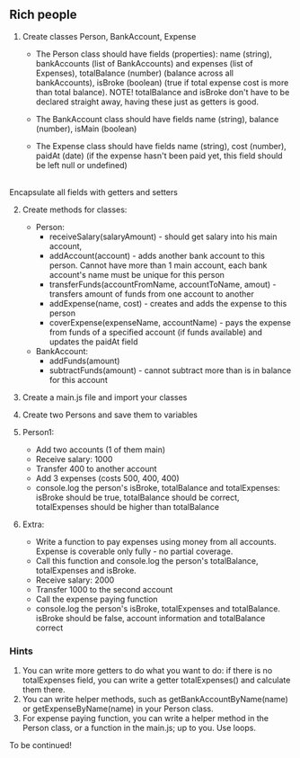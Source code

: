 ## Rich people

1. Create classes Person, BankAccount, Expense
    * The Person class should have fields (properties): name (string),
    bankAccounts (list of BankAccounts) and expenses (list of Expenses),
    totalBalance (number) (balance across all bankAccounts),
    isBroke (boolean) (true if total expense cost is more than total balance).
    NOTE! totalBalance and isBroke don't have to be declared straight away, having these just as getters is good.

    * The BankAccount class should have fields name (string), balance (number), 
    isMain (boolean)

    * The Expense class should have fields name (string), cost (number), paidAt (date)
    (if the expense hasn't been paid yet, this field should be left null or undefined)
<br/>
Encapsulate all fields with getters and setters <br/>

2. Create methods for classes:
    * Person:
        * receiveSalary(salaryAmount) - should get salary into his main account,
        * addAccount(account) - adds another bank account to this person. Cannot have more than 1 main account,
        each bank account's name must be unique for this person
        * transferFunds(accountFromName, accountToName, amout) - transfers amount of funds from one account to another
        * addExpense(name, cost) - creates and adds the expense to this person
        * coverExpense(expenseName, accountName) - pays the expense from funds of a specified account (if funds available)
        and updates the paidAt field
    * BankAccount:
        * addFunds(amount)
        * subtractFunds(amount) - cannot subtract more than is in balance for this account

3. Create a main.js file and import your classes
4. Create two Persons and save them to variables
5. Person1:
    * Add two accounts (1 of them main)
    * Receive salary: 1000
    * Transfer 400 to another account
    * Add 3 expenses (costs 500, 400, 400)
    * console.log the person's isBroke, totalBalance and totalExpenses: isBroke should be true, totalBalance should be correct,
   totalExpenses should be higher than totalBalance
  
6. Extra:
    * Write a function to pay expenses using money from all accounts. Expense is coverable only fully - no partial coverage.
    * Call this function and console.log the person's totalBalance, totalExpenses and isBroke.
    * Receive salary: 2000
    * Transfer 1000 to the second account
    * Call the expense paying function
    * console.log the person's isBroke, totalExpenses and totalBalance. isBroke should be false,
    account information and totalBalance correct

### Hints
1. You can write more getters to do what you want to do: if there is no totalExpenses field, you can write a
getter totalExpenses() and calculate them there.
2. You can write helper methods, such as getBankAccountByName(name) or getExpenseByName(name) in your Person class.
3. For expense paying function, you can write a helper method in the Person class, or a function in the main.js; up to you.
   Use loops.

To be continued!

